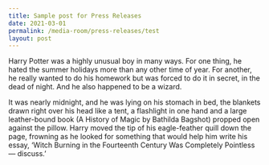 ```yaml
---
title: Sample post for Press Releases
date: 2021-03-01
permalink: /media-room/press-releases/test
layout: post
---
```

Harry Potter was a highly unusual boy in many ways. For one thing, he hated the summer holidays more than any other time of year. For another, he really wanted to do his homework but was forced to do it in secret, in the dead of night. And he also happened to be a wizard.

It was nearly midnight, and he was lying on his stomach in bed, the blankets drawn right over his head like a tent, a flashlight in one hand and a large leather-bound book (A History of Magic by Bathilda Bagshot) propped open against the pillow. Harry moved the tip of his eagle-feather quill down the page, frowning as he looked for something that would help him write his essay, ‘Witch Burning in the Fourteenth Century Was Completely Pointless — discuss.’
